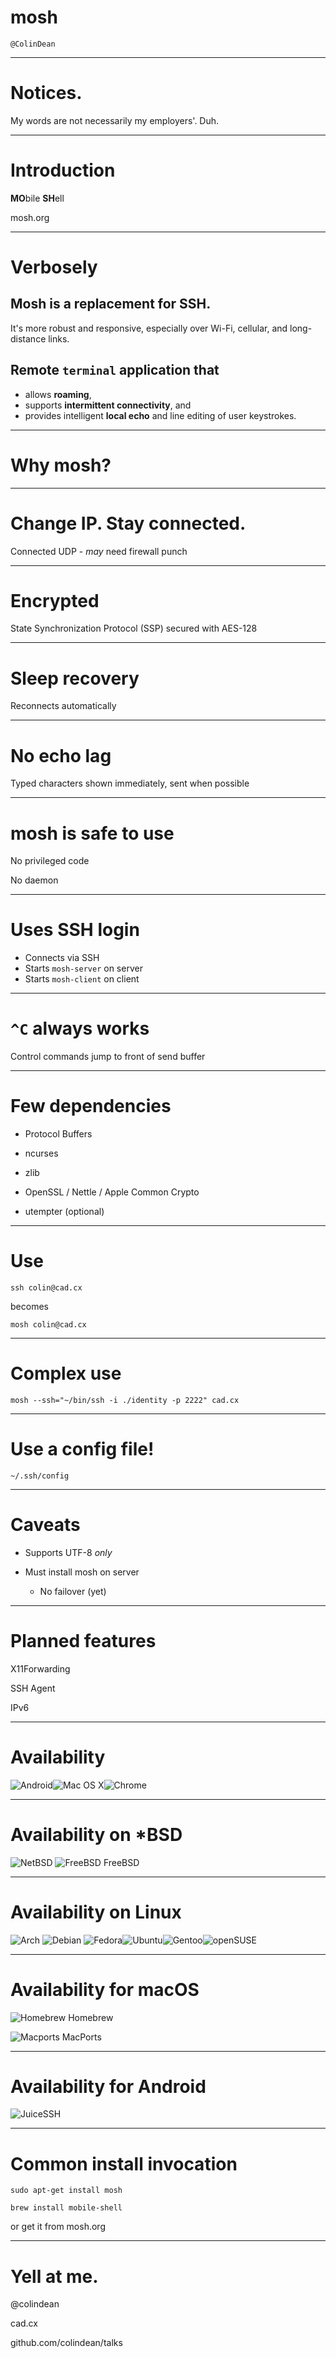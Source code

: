 mosh
====

`@ColinDean`

---

# Notices.

My words are not necessarily my employers'. Duh.

---

# Introduction

**MO**bile **SH**ell

mosh.org

---

# Verbosely

## Mosh is a replacement for SSH. 

It's more robust and responsive, especially over Wi-Fi, cellular, and long-distance links.

## Remote `terminal` application that 

* allows **roaming**, 
* supports **intermittent connectivity**, and 
* provides intelligent **local echo** and line editing of user keystrokes.

---

# Why mosh?

---

# Change IP. Stay connected.

Connected UDP - _may_ need firewall punch

---


# Encrypted

State Synchronization Protocol (SSP) secured with AES-128

---


# Sleep recovery

Reconnects automatically

---


# No echo lag

Typed characters shown immediately, sent when possible

---


# mosh is safe to use

No privileged code

No daemon

---


# Uses SSH login

* Connects via SSH
* Starts `mosh-server` on server
* Starts `mosh-client` on client

---


# `^C` always works

Control commands jump to front of send buffer

---


# Few dependencies

* Protocol Buffers
* ncurses
* zlib
* OpenSSL / Nettle / Apple Common Crypto

* utempter (optional)

---


# Use

    ssh colin@cad.cx

becomes

    mosh colin@cad.cx

---


# Complex use

    mosh --ssh="~/bin/ssh -i ./identity -p 2222" cad.cx

---


# Use a config file!

    ~/.ssh/config

---


# Caveats

* Supports UTF-8 *only*

* Must install mosh on server

  * No failover (yet)

---


# Planned features

X11Forwarding

SSH Agent

IPv6

---

# Availability

![Android](logos/Android_Robot_100.png)![Mac OS X](logos/macosx.png)![Chrome](logos/chrome.png)

---

# Availability on *BSD

![NetBSD](logos/NetBSD-smaller-tb.png)
![FreeBSD](logos/freebsd.png) FreeBSD

---

# Availability on Linux

![Arch](logos/arch.png)
![Debian](logos/debian.svg) ![Fedora](logos/fedora.png)![Ubuntu](logos/ubuntu.svg)![Gentoo](logos/gentoo.png)![openSUSE](logos/openSUSE.svg)

---

# Availability for macOS


![Homebrew](logos/homebrew2.png) Homebrew

![Macports](logos/macports.png) MacPorts

---

# Availability for Android

![JuiceSSH](logos/JuiceSSH.png)

---


# Common install invocation

    sudo apt-get install mosh

    brew install mobile-shell
    
or get it from mosh.org

---


# Yell at me.

@colindean

cad.cx

github.com/colindean/talks
